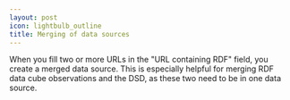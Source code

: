 ```yaml
---
layout: post
icon: lightbulb_outline
title: Merging of data sources
---
```


When you fill two or more URLs in the "URL containing RDF" field, you create a merged data source.
This is especially helpful for merging RDF data cube observations and the DSD, as these two need to be in one data source.